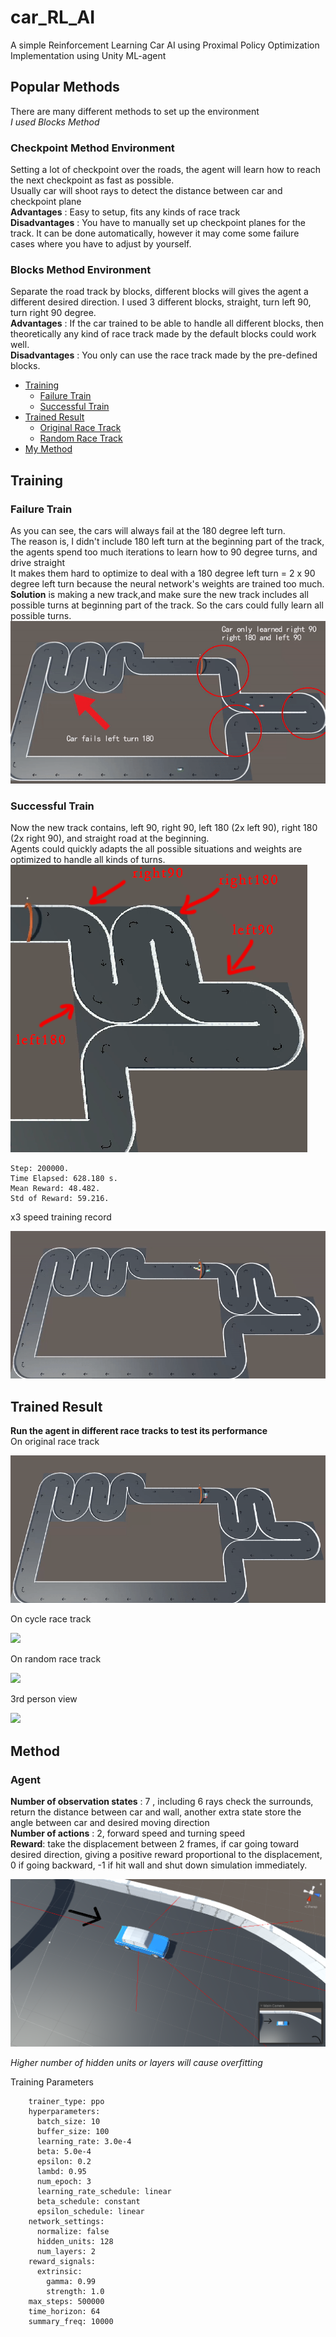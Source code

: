 # car_RL_AI
A simple Reinforcement Learning Car AI using Proximal Policy Optimization\
Implementation using Unity ML-agent

## Popular Methods
There are many different methods to set up the environment\
*I used Blocks Method*
### Checkpoint Method Environment
Setting a lot of checkpoint over the roads, the agent will learn how to reach the next checkpoint as fast as possible. \
Usually car will shoot rays to detect the distance between car and checkpoint plane\
**Advantages** : Easy to setup, fits any kinds of race track\
**Disadvantages** : You have to manually set up checkpoint planes for the track. It can be done automatically, however it may come some failure cases where you have to adjust by yourself. 
### Blocks Method Environment
Separate the road track by blocks, different blocks will gives the agent a different desired direction. I used 3 different blocks, straight, turn left 90, turn right 90 degree.\
**Advantages** : If the car trained to be able to handle all different blocks, then theoretically any kind of race track made by the default blocks could work well.\
**Disadvantages** : You only can use the race track made by the pre-defined blocks.

- [Training](#training)
  - [Failure Train](#failure-train)
  - [Successful Train](#successful-train)
- [Trained Result](#trained-result)
  - [Original Race Track](#trained-result)
  - [Random Race Track](#trained-result)
- [My Method](#method)

## Training
### Failure Train
As you can see, the cars will always fail at the 180 degree left turn. \
The reason is, I didn't include 180 left turn at the beginning part of the track, the agents spend too much iterations to learn how to 90 degree turns, and drive straight \
It makes them hard to optimize to deal with a 180 degree left turn = 2 x 90 degree left turn because the neural network's weights are trained too much.\
**Solution** is making a new track,and make sure the new track includes all possible turns at beginning part of the track. So the cars could fully learn all possible turns. \
![](images/car_fail_train.gif)


### Successful Train
Now the new track contains, left 90, right 90, left 180 (2x left 90), right 180 (2x right 90), and straight road at the beginning. \
Agents could quickly adapts the all possible situations and weights are optimized to handle all kinds of turns. \
![](images/all_possible2.png)
```
Step: 200000.
Time Elapsed: 628.180 s. 
Mean Reward: 48.482. 
Std of Reward: 59.216.
```
x3 speed training record 

![](images/training_r1.gif)

## Trained Result 
**Run the agent in different race tracks to test its performance** \
On original race track

![](images/train_result_final1.gif)

On cycle race track

![](images/cycle.gif)

On random race track

![](images/train_result_final2.gif)

3rd person view

![](images/3rd_person.gif)

## Method
### Agent
**Number of observation states** : 7 , including 6 rays check the surrounds, return the distance between car and wall, another extra state store the angle between car and desired moving direction \
**Number of actions** : 2, forward speed and turning speed \
**Reward**: take the displacement between 2 frames, if car going toward desired direction, giving a positive reward proportional to the displacement, 0 if going backward, -1 if hit wall and shut down simulation immediately. 

![](images/car_agent.png)

*Higher number of hidden units or layers will cause overfitting*

Training Parameters
```
    trainer_type: ppo
    hyperparameters:
      batch_size: 10
      buffer_size: 100
      learning_rate: 3.0e-4
      beta: 5.0e-4
      epsilon: 0.2
      lambd: 0.95
      num_epoch: 3
      learning_rate_schedule: linear
      beta_schedule: constant
      epsilon_schedule: linear
    network_settings:
      normalize: false
      hidden_units: 128
      num_layers: 2
    reward_signals:
      extrinsic:
        gamma: 0.99
        strength: 1.0
    max_steps: 500000
    time_horizon: 64
    summary_freq: 10000
```
